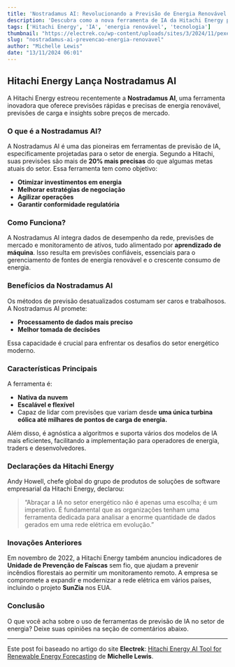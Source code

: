 ```yaml
---
title: 'Nostradamus AI: Revolucionando a Previsão de Energia Renovável'
description: 'Descubra como a nova ferramenta de IA da Hitachi Energy promete transformar o setor energético com previsões mais precisas e eficientes.'
tags: ['Hitachi Energy', 'IA', 'energia renovável', 'tecnologia']
thumbnail: "https://electrek.co/wp-content/uploads/sites/3/2024/11/pexels-photo-95719.jpeg?quality=82&strip=all&w=1500"
slug: "nostradamus-ai-prevencao-energia-renovavel"
author: "Michelle Lewis"
date: "13/11/2024 06:01"
---
```


## Hitachi Energy Lança Nostradamus AI

A Hitachi Energy estreou recentemente a **Nostradamus AI**, uma ferramenta inovadora que oferece previsões rápidas e precisas de energia renovável, previsões de carga e insights sobre preços de mercado.

### O que é a Nostradamus AI?

A Nostradamus AI é uma das pioneiras em ferramentas de previsão de IA, especificamente projetadas para o setor de energia. Segundo a Hitachi, suas previsões são mais de **20% mais precisas** do que algumas metas atuais do setor. Essa ferramenta tem como objetivo:

- **Otimizar investimentos em energia**
- **Melhorar estratégias de negociação**
- **Agilizar operações**
- **Garantir conformidade regulatória**

### Como Funciona?

A Nostradamus AI integra dados de desempenho da rede, previsões de mercado e monitoramento de ativos, tudo alimentado por **aprendizado de máquina**. Isso resulta em previsões confiáveis, essenciais para o gerenciamento de fontes de energia renovável e o crescente consumo de energia.

### Benefícios da Nostradamus AI

Os métodos de previsão desatualizados costumam ser caros e trabalhosos. A Nostradamus AI promete:
- **Processamento de dados mais preciso**
- **Melhor tomada de decisões**

Essa capacidade é crucial para enfrentar os desafios do setor energético moderno.

### Características Principais

A ferramenta é:
- **Nativa da nuvem** 
- **Escalável e flexível** 
- Capaz de lidar com previsões que variam desde **uma única turbina eólica até milhares de pontos de carga de energia.**

Além disso, é agnóstica a algoritmos e suporta vários dos modelos de IA mais eficientes, facilitando a implementação para operadores de energia, traders e desenvolvedores.

### Declarações da Hitachi Energy

Andy Howell, chefe global do grupo de produtos de soluções de software empresarial da Hitachi Energy, declarou:  
> “Abraçar a IA no setor energético não é apenas uma escolha; é um imperativo. É fundamental que as organizações tenham uma ferramenta dedicada para analisar a enorme quantidade de dados gerados em uma rede elétrica em evolução.”

### Inovações Anteriores

Em novembro de 2022, a Hitachi Energy também anunciou indicadores de **Unidade de Prevenção de Faíscas** sem fio, que ajudam a prevenir incêndios florestais ao permitir um monitoramento remoto. A empresa se compromete a expandir e modernizar a rede elétrica em vários países, incluindo o projeto **SunZia** nos EUA.

### Conclusão

O que você acha sobre o uso de ferramentas de previsão de IA no setor de energia? Deixe suas opiniões na seção de comentários abaixo.

---

Este post foi baseado no artigo do site **Electrek**: [Hitachi Energy AI Tool for Renewable Energy Forecasting](https://electrek.co/2024/11/12/hitachi-energy-ai-tool-renewable-energy-forecasting/) de **Michelle Lewis**.